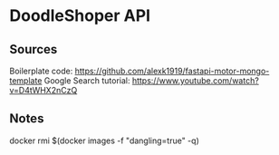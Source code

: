 # DoodleShoper API

## Sources
Boilerplate code: https://github.com/alexk1919/fastapi-motor-mongo-template
Google Search tutorial: https://www.youtube.com/watch?v=D4tWHX2nCzQ

## Notes
docker rmi $(docker images -f "dangling=true" -q)